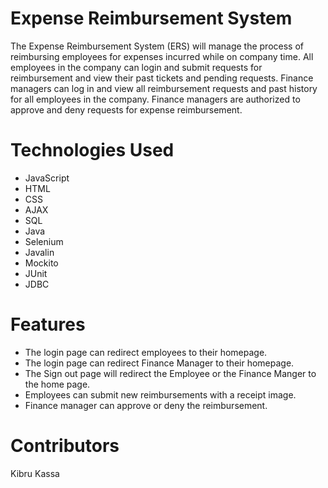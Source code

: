 #  Expense Reimbursement System 
The Expense Reimbursement System (ERS) will manage the process of reimbursing employees for expenses incurred while on company time.
All employees in the company can login and submit requests for reimbursement and view their past tickets and pending requests. 
Finance managers can log in and view all reimbursement requests and past history for all employees in the company. 
Finance managers are authorized to approve and deny requests for expense reimbursement.

#  Technologies Used
*  JavaScript
*  HTML
*  CSS
*  AJAX
*  SQL
* Java
* Selenium
* Javalin
* Mockito
* JUnit
* JDBC

#  Features
* The login page can redirect employees to their homepage. 
* The login page can redirect Finance Manager to their homepage. 
* The Sign out page will redirect the Employee or the Finance Manger to the home page. 
* Employees can submit new reimbursements with a receipt image. 
* Finance manager can approve or deny the reimbursement.

#  Contributors
Kibru Kassa



